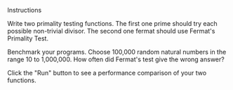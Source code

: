 Instructions

Write two primality testing functions. The first one prime should try each possible non-trivial divisor. The second one fermat should use Fermat's Primality Test.

Benchmark your programs. Choose 100,000 random natural numbers in the range 10 to 1,000,000. How often did Fermat's test give the wrong answer?

Click the "Run" button to see a performance comparison of your two functions.
